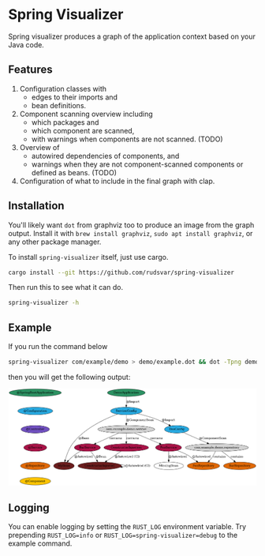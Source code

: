 # Spring Visualizer

Spring visualizer produces a graph of the application context based on your Java code.

## Features

1. Configuration classes with
   - edges to their imports and
   - bean definitions.
2. Component scanning overview including
   - which packages and
   - which component are scanned,
   - with warnings when components are not scanned. (TODO)
3. Overview of
   - autowired dependencies of components, and
   - warnings when they are not component-scanned components or defined as beans. (TODO)
4. Configuration of what to include in the final graph with clap.

## Installation

You'll likely want `dot` from graphviz too to produce an image from the graph output.
Install it with `brew install graphviz`, `sudo apt install graphviz`, or any other package manager.

To install `spring-visualizer` itself, just use cargo.

```sh
cargo install --git https://github.com/rudsvar/spring-visualizer
```

Then run this to see what it can do.

```sh
spring-visualizer -h
```

## Example

If you run the command below

```sh
spring-visualizer com/example/demo > demo/example.dot && dot -Tpng demo/example.dot -o demo/example.png
```

then you will get the following output:

![](./demo/example.png)

## Logging

You can enable logging by setting the `RUST_LOG` environment variable.
Try prepending `RUST_LOG=info` or `RUST_LOG=spring-visualizer=debug` to the example command.
